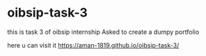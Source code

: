 ﻿# oibsip-task-3

this is task 3 of oibsip internship 
Asked to create a dumpy portfolio


here u can visit it 
 https://aman-1819.github.io/oibsip-task-3/
